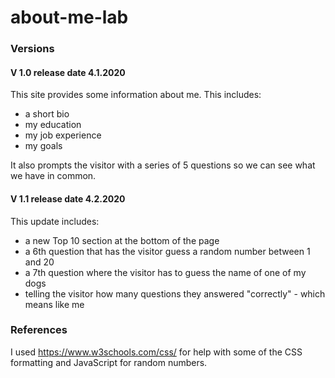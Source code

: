 # about-me-lab
### Versions

#### V 1.0 release date 4.1.2020
This site provides some information about me. This includes:
- a short bio
- my education
- my job experience
- my goals

It also prompts the visitor with a series of 5 questions so we can see what we have in common.


#### V 1.1 release date 4.2.2020
This update includes:
 - a new Top 10 section at the bottom of the page
 - a 6th question that has the visitor guess a random number between 1 and 20
 - a 7th question where the visitor has to guess the name of one of my dogs
 - telling the visitor how many questions they answered "correctly" - which means like me

### References
I used https://www.w3schools.com/css/ for help with some of the CSS formatting and JavaScript for random numbers.
